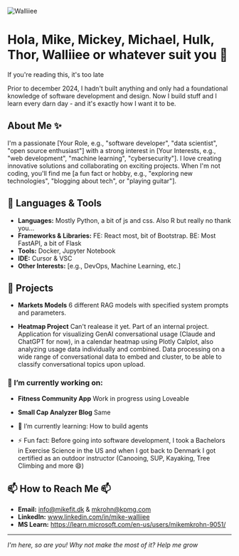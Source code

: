 ![Walliiee](https://github.com/user-attachments/assets/5173e146-1539-4ff9-aa8b-d746b3d2b5b0)
# Hola, Mike, Mickey, Michael, Hulk, Thor, Walliiee or whatever suit you 👋

If you're reading this, it's too late 

Prior to december 2024, I hadn't built anything and only had a foundational knowledge of software development and design.
Now I build stuff and I learn every darn day - and it's exactly how I want it to be.

## About Me ✨
I'm a passionate [Your Role, e.g., "software developer", "data scientist", "open source enthusiast"] with a strong interest in [Your Interests, e.g., "web development", "machine learning", "cybersecurity"]. I love creating innovative solutions and collaborating on exciting projects. When I'm not coding, you'll find me [a fun fact or hobby, e.g., "exploring new technologies", "blogging about tech", or "playing guitar"].

## 🔧 Languages & Tools
- **Languages:** Mostly Python, a bit of js and css. Also R but really no thank you...
- **Frameworks & Libraries:** FE: React most, bit of Bootstrap. BE: Most FastAPI, a bit of Flask
- **Tools:** Docker, Jupyter Notebook
- **IDE:** Cursor & VSC
- **Other Interests:** [e.g., DevOps, Machine Learning, etc.]

## 🚀 Projects
- **Markets Models**
  6 different RAG models with specified system prompts and parameters.  

- **Heatmap Project**
  Can't realease it yet. Part of an internal project.
  Application for visualizing GenAI conversational usage (Claude and ChatGPT for now), in a calendar heatmap using Plotly Calplot, also analyzing usage data individually and combined.
  Data processing on a wide range of conversational data to embed and cluster, to be able to classify conversational topics upon upload.


### 🔭 I’m currently working on: ###

- **Fitness Community App**
  Work in progress using Loveable

- **Small Cap Analyzer Blog**
  Same

- 🌱 I’m currently learning: How to build agents
- ⚡ Fun fact: Before going into software development, I took a Bachelors in Exercise Science in the US and when I got back to Denmark I got certified as an outdoor instructor (Canooing, SUP, Kayaking, Tree Climbing and more 😄) 

## 📫 How to Reach Me 📫
- **Email:** info@mikefit.dk & mkrohn@kpmg.com
- **LinkedIn:** www.linkedin.com/in/mike-walliiee
- **MS Learn:** https://learn.microsoft.com/en-us/users/mikemkrohn-9051/

---

*I'm here, so are you! Why not make the most of it? Help me grow*
